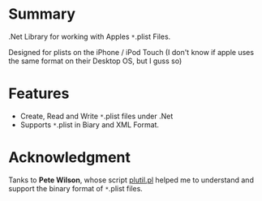 # Summary #

.Net Library for working with Apples `*`.plist Files.

Designed for plists on the iPhone / iPod Touch (I don't know if apple uses the same format on their Desktop OS, but I guss so)

# Features #
  * Create, Read and Write `*`.plist files under .Net
  * Supports `*`.plist in Biary and XML Format.

# Acknowledgment #
Tanks to **Pete Wilson**, whose script [plutil.pl](http://scw.us/iPhone/plutil/) helped me to understand and support the binary format of `*`.plist files.